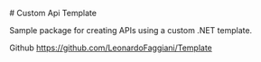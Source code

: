 ﻿﻿# Custom Api Template

Sample package for creating APIs using a custom .NET template.

Github
https://github.com/LeonardoFaggiani/Template